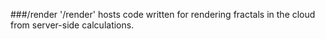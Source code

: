 ###/render
'/render' hosts code written for rendering 
fractals in the cloud from server-side 
calculations.
